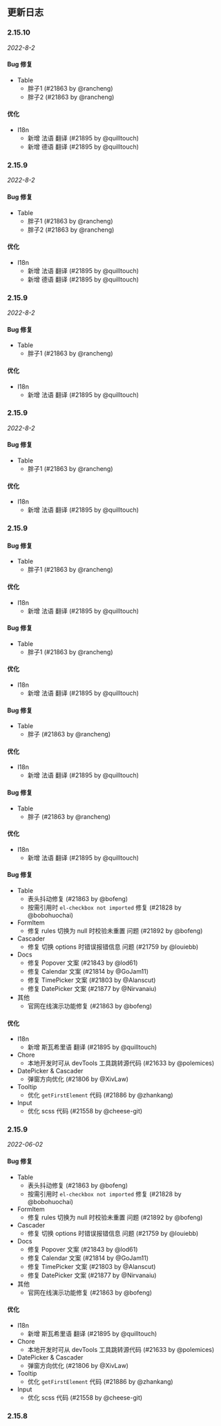 ## 更新日志

### 2.15.10

*2022-8-2*
 
#### Bug 修复 

- Table
    - 胖子1 (#21863 by @rancheng)
    - 胖子2 (#21863 by @rancheng)
#### 优化

- I18n
    - 新增 法语 翻译 (#21895 by @quilltouch)
    - 新增 德语 翻译 (#21895 by @quilltouch)




 


### 2.15.9

*2022-8-2*

#### Bug 修复

- Table
    - 胖子1 (#21863 by @rancheng)
    - 胖子2 (#21863 by @rancheng)
#### 优化

- I18n
    - 新增 法语 翻译 (#21895 by @quilltouch)
    - 新增 德语 翻译 (#21895 by @quilltouch)



 
 


### 2.15.9

*2022-8-2*

#### Bug 修复

- Table
    - 胖子1 (#21863 by @rancheng)
    
#### 优化

- I18n
    - 新增 法语 翻译 (#21895 by @quilltouch)




 
 


### 2.15.9

*2022-8-2*

 #### Bug 修复

- Table
    - 胖子1 (#21863 by @rancheng)
    
#### 优化

- I18n
    - 新增 法语 翻译 (#21895 by @quilltouch)




 
 
 

### 2.15.9

 #### Bug 修复

- Table
    - 胖子1 (#21863 by @rancheng)
    
#### 优化

- I18n
    - 新增 法语 翻译 (#21895 by @quilltouch)




 
 
 
 #### Bug 修复

- Table
    - 胖子1 (#21863 by @rancheng)
    
#### 优化

- I18n
    - 新增 法语 翻译 (#21895 by @quilltouch)




 
 #### Bug 修复

- Table
    - 胖子 (#21863 by @rancheng)
    
#### 优化

- I18n
    - 新增 法语 翻译 (#21895 by @quilltouch)




 
#### Bug 修复

- Table
    - 胖子 (#21863 by @rancheng)
    
#### 优化

- I18n
    - 新增 法语 翻译 (#21895 by @quilltouch)




#### Bug 修复

- Table
    - 表头抖动修复 (#21863 by @bofeng)
    - 按需引用时 `el-checkbox not imported` 修复 (#21828 by @bobohuochai)
- FormItem
    - 修复 rules 切换为 null 时校验未重置 问题 (#21892 by @bofeng)
- Cascader
    - 修复 切换 options 时错误报错信息 问题 (#21759 by @louiebb)
- Docs
    - 修复 Popover 文案 (#21843 by @lod61)
    - 修复 Calendar 文案 (#21814 by @GoJam11)
    - 修复 TimePicker 文案 (#21803 by @Alanscut)
    - 修复 DatePicker 文案 (#21877 by @Nirvanaiu)
- 其他
    - 官网在线演示功能修复 (#21863 by @bofeng)

#### 优化

- I18n
    - 新增 斯瓦希里语 翻译 (#21895 by @quilltouch)
- Chore
    - 本地开发时可从 devTools 工具跳转源代码 (#21633 by @polemices)
- DatePicker & Cascader
    - 弹窗方向优化 (#21806 by @XivLaw)
- Tooltip
    - 优化 `getFirstElement` 代码 (#21886 by @zhankang)
- Input
    - 优化 scss 代码 (#21558 by @cheese-git)




### 2.15.9

*2022-06-02*

#### Bug 修复

- Table
  - 表头抖动修复 (#21863 by @bofeng)
  - 按需引用时 `el-checkbox not imported` 修复 (#21828 by @bobohuochai)
- FormItem
  - 修复 rules 切换为 null 时校验未重置 问题 (#21892 by @bofeng)
- Cascader
  - 修复 切换 options 时错误报错信息 问题 (#21759 by @louiebb)
- Docs
  - 修复 Popover 文案 (#21843 by @lod61)
  - 修复 Calendar 文案 (#21814 by @GoJam11)
  - 修复 TimePicker 文案 (#21803 by @Alanscut)
  - 修复 DatePicker 文案 (#21877 by @Nirvanaiu)
- 其他
  - 官网在线演示功能修复 (#21863 by @bofeng)

#### 优化

- I18n
  - 新增 斯瓦希里语 翻译 (#21895 by @quilltouch)
- Chore
  - 本地开发时可从 devTools 工具跳转源代码 (#21633 by @polemices)
- DatePicker & Cascader
  - 弹窗方向优化 (#21806 by @XivLaw)
- Tooltip
  - 优化 `getFirstElement` 代码 (#21886 by @zhankang)
- Input
  - 优化 scss 代码 (#21558 by @cheese-git)

### 2.15.8
